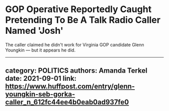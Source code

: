 # GOP Operative Reportedly Caught Pretending To Be A Talk Radio Caller Named 'Josh'

The caller claimed he didn't work for Virginia GOP candidate Glenn Youngkin — but it appears he did.

---
category: POLITICS
authors: Amanda Terkel
date: 2021-09-01
link: https://www.huffpost.com/entry/glenn-youngkin-seb-gorka-caller_n_612fc44ee4b0eab0ad937fe0
---
